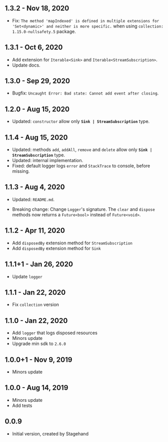 ## 1.3.2 - Nov 18, 2020

-   Fix: `The method 'mapIndexed' is defined in multiple extensions for 'Set<dynamic>' and neither is more specific.` when using `collection: 1.15.0-nullsafety.5` package.

## 1.3.1 - Oct 6, 2020

-   Add extension for `Iterable<Sink>` and `Iterable<StreamSubscription>`.
-   Update docs.

## 1.3.0 - Sep 29, 2020

-   Bugfix: `Uncaught Error: Bad state: Cannot add event after closing`.

## 1.2.0 - Aug 15, 2020

-   Updated: `constructor` allow only **`Sink | StreamSubscription`** type.

## 1.1.4 - Aug 15, 2020

-   Updated: methods `add`, `addAll`, `remove` and `delete` allow only **`Sink | StreamSubscription`** type.
-   Updated: internal implementation.
-   Fixed: default logger logs `error` and `StackTrace` to console, before missing.

## 1.1.3 - Aug 4, 2020

-   Updated: `README.md`.

-   Breaking change: Change `Logger`'s signature.
    The `clear` and `dispose` methods now returns a `Future<bool>` instead of `Future<void>`.

## 1.1.2 - Apr 11, 2020

-   Add `disposedBy` extension method for `StreamSubscription`
-   Add `disposedBy` extension method for `Sink`

## 1.1.1+1 - Jan 26, 2020

-   Update `logger`

## 1.1.1 - Jan 22, 2020

-   Fix `collection` version

## 1.1.0 - Jan 22, 2020

-   Add `logger` that logs disposed resources
-   Minors update
-   Upgrade min sdk to `2.6.0`

## 1.0.0+1 - Nov 9, 2019

-   Minors update

## 1.0.0 - Aug 14, 2019

-   Minors update
-   Add tests

## 0.0.9

-   Initial version, created by Stagehand
